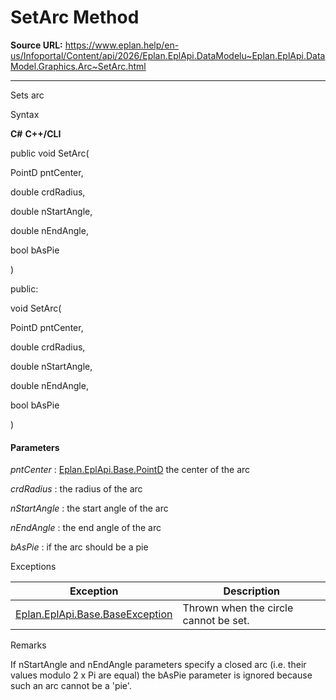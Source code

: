 # SetArc Method

**Source URL:** https://www.eplan.help/en-us/Infoportal/Content/api/2026/Eplan.EplApi.DataModelu~Eplan.EplApi.DataModel.Graphics.Arc~SetArc.html

---

Sets arc

Syntax

**C#**
**C++/CLI**


public void SetArc( 

   PointD pntCenter,

   double crdRadius,

   double nStartAngle,

   double nEndAngle,

   bool bAsPie

)

public:

void SetArc( 

   PointD pntCenter,

   double crdRadius,

   double nStartAngle,

   double nEndAngle,

   bool bAsPie

)


#### Parameters

*pntCenter*
:   [Eplan.EplApi.Base.PointD](Eplan.EplApi.Baseu~Eplan.EplApi.Base.PointD.html) the center of the arc

*crdRadius*
:   the radius of the arc

*nStartAngle*
:   the start angle of the arc

*nEndAngle*
:   the end angle of the arc

*bAsPie*
:   if the arc should be a pie

Exceptions

| Exception | Description |
| --- | --- |
| [Eplan.EplApi.Base.BaseException](Eplan.EplApi.Baseu~Eplan.EplApi.Base.BaseException.html) | Thrown when the circle cannot be set. |

Remarks

If nStartAngle and nEndAngle parameters specify a closed arc (i.e. their values modulo 2 x Pi are equal) the bAsPie parameter is ignored because such an arc cannot be a 'pie'.
